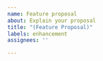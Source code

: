 ```yaml
---
name: Feature proposal
about: Explain your proposal
title: "(Feature Proposal)"
labels: enhancement
assignees: ''

---
```



